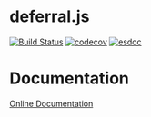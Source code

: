 # deferral.js

[![Build Status](https://travis-ci.org/Elvisz/deferral.js.svg?branch=master)](https://travis-ci.org/Elvisz/deferral.js)
[![codecov](https://codecov.io/gh/Elvisz/deferral.js/branch/master/graph/badge.svg)](https://codecov.io/gh/Elvisz/deferral.js)
[![esdoc](https://doc.esdoc.org/github.com/Elvisz/deferral.js/badge.svg)](https://doc.esdoc.org/github.com/Elvisz/deferral.js)

# Documentation
[Online Documentation](https://doc.esdoc.org/github.com/Elvisz/deferral.js/)
